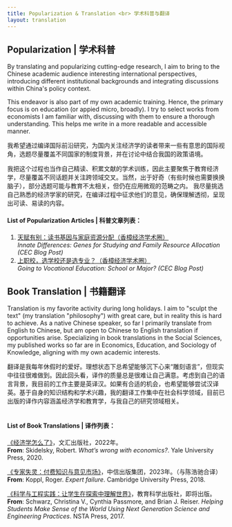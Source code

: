 ```yaml
---
title: Popularization & Translation <br> 学术科普与翻译
layout: translation
---
```



## Popularization | 学术科普

By translating and popularizing cutting-edge research, I aim to bring to the Chinese academic audience interesting international perspectives, introducing different institutional backgrounds and integrating discussions within China's policy context.

This endeavor is also part of my own academic training. Hence, the primary focus is on education (or appied micro, broadly). I try to select works from economists I am familiar with, discussing with them to ensure a thorough understanding. This helps me write in a more readable and accessible manner.

我希望通过编译国际前沿研究，为国内关注经济学的读者带来一些有意思的国际视角，选题尽量覆盖不同国家的制度背景，并在讨论中结合我国的政策语境。

我把这个过程也当作自己精读、积累文献的学术训练，因此主要聚焦于教育经济学，尽量覆盖不同话题并关注跨领域交叉。当然，出于好奇（有些时候也需要换换脑子），部分选题可能与教育不太相关，但仍在应用微观的范畴之内。 我尽量挑选自己熟悉的经济学家的研究，在编译过程中征求他们的意见，确保理解透彻，呈现出可读、易读的内容。


#### <b>List of Popularization Articles \| 科普文章列表：</b>
1. [天赋有别：读书基因与家庭资源分配（香樟经济学术圈）](https://mp.weixin.qq.com/s/ijOw-ZXSsPvzTyYE0YKSKg) 
<br><i> Innate Differences: Genes for Studying and Family Resource Allocation (CEC Blog Post) </i>
2. [上职校，选学校还是选专业？（香樟经济学术圈）](https://mp.weixin.qq.com/s/h49tsNgWx3D3M2D4P-f3Tg)
<br><i>Going to Vocational Education: School or Major? (CEC Blog Post)</i>


## Book Translation | 书籍翻译

Translation is my favorite activity during long holidays. I aim to "sculpt the text" (my translation "philosophy") with great care, but in reality this is hard to achieve. As a native Chinese speaker, so far I primarily translate from English to Chinese, but am open to Chinese to English translation if opportunities arise. Specializing in book translations in the Social Sciences, my published works so far are in Economics, Education, and Sociology of Knowledge, aligning with my own academic interests.

翻译是我每年休假时的爱好。理想状态下总希望能够沉下心来“雕刻语言”，但现实中往往很难做到。因此回头看，译作的质量总是很难让自己满意。考虑到自己的语言背景，我目前的工作主要是英译汉。如果有合适的机会，也希望能够尝试汉译英。基于自身的知识结构和学术兴趣，我的翻译工作集中在社会科学领域，目前已出版的译作内容涵盖经济学和教育学，与我自己的研究领域相关。
<br><br>

#### <b>List of Book Translations \| 译作列表：</b>


[《经济学怎么了》](https://book.douban.com/subject/36054568/)，文汇出版社，2022年。 
<br><b>From</b>: Skidelsky, Robert. <i>What’s wrong with economics?</i>. Yale University Press, 2020.
<br>

[《专家失灵：付费知识与意见市场》](https://book.douban.com/subject/36211902/)，中信出版集团，2023年。（与陈浩驰合译）
<br><b>From</b>: Koppl, Roger. <i>Expert failure</i>. Cambridge University Press, 2018. 
<br>

[《科学与工程实践：让学生在探索中理解世界》](https://my.nsta.org/resource/105619/helping-students-make-sense-of-the-world-using-next-generation-science-and-engine)，教育科学出版社，即将出版。
	<br><b>From</b>: Schwarz, Christina V., Cynthia Passmore, and Brian J. Reiser. <i>Helping Students Make Sense of the World Using Next Generation Science and Engineering Practices</i>. NSTA Press, 2017. 